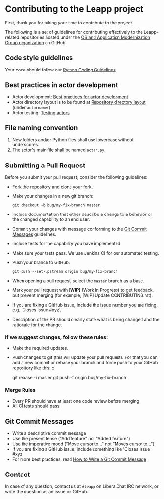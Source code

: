 # Contributing to the Leapp project

First, thank you for taking your time to contribute to the project.

The following is a set of guidelines for contributing effectively to the Leapp-related repositories
hosted under the [OS and Application Modernization Group organization](https://github.com/oamg/)
on GitHub.

## Code style guidelines

Your code should follow our
[Python Coding Guidelines](python-coding-guidelines)

## Best practices in actor development

* Actor development: [Best practices for actor development](best-practices)
* Actor directory layout is to be found at [Repository directory layout](repository-dir-layout) (under `actorname/`)
* Actor testing: [Testing actors](test-actors)

## File naming convention

1. New folders and/or Python files shall use lowercase without underscores.
1. The actor's main file shall be named `actor.py`.

## Submitting a Pull Request

Before you submit your pull request, consider the following guidelines:

* Fork the repository and clone your fork.
* Make your changes in a new git branch:

     ``git checkout -b bug/my-fix-branch master``

* Include documentation that either describe a change to a behavior or the changed capability to an end user.
* Commit your changes with message conforming to the [Git Commit Messages](#git-commit-messages) guidelines.
* Include tests for the capability you have implemented.
* Make sure your tests pass. We use Jenkins CI for our automated testing.
* Push your branch to GitHub:

    ``git push --set-upstream origin bug/my-fix-branch``

* When opening a pull request, select the `master` branch as a base.
* Mark your pull request with **[WIP]** (Work In Progress) to get feedback, but prevent merging (for example,
  [WIP] Update CONTRIBUTING.rst).
* If you are fixing a GitHub issue, include the issue number you are fixing, e.g. 'Closes issue #xyz'.
* Description of the PR should clearly state what is being changed and the rationale for the change.

### If we suggest changes, follow these rules:

* Make the required updates.
* Push changes to git (this will update your pull request). For that you can add a new commit or rebase your branch
  and force push to your GitHub repository like this: ::

    git rebase -i master
    git push -f origin bug/my-fix-branch

### Merge Rules

* Every PR should have at least one code review before merging
* All CI tests should pass

## Git Commit Messages

* Write a descriptive commit message
* Use the present tense ("Add feature" not "Added feature")
* Use the imperative mood ("Move cursor to..." not "Moves cursor to...")
* If you are fixing a GitHub issue, include something like 'Closes issue #xyz'
* For more best practices, read [How to Write a Git Commit Message](https://chris.beams.io/posts/git-commit/)

## Contact

In case of any question, contact us at `#leapp` on Libera.Chat IRC network, or write the question as an issue on
GitHub.
